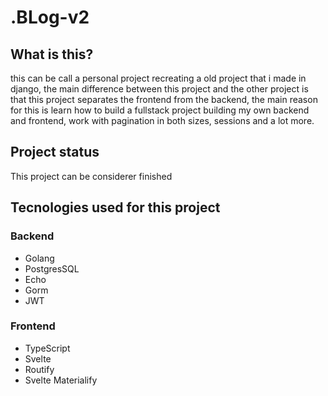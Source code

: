 # .BLog-v2

## What is this?
this can be call a personal project recreating a old project that i made in django,
the main difference between this project and the other project is that this project separates 
the frontend from the backend, the main reason for this is learn how to build a fullstack project
building my own backend and frontend, work with pagination in both sizes, sessions and a lot more.

## Project status
This project can be considerer finished

## Tecnologies used for this project

### Backend
* Golang
* PostgresSQL
* Echo
* Gorm
* JWT

### Frontend
* TypeScript
* Svelte
* Routify
* Svelte Materialify
